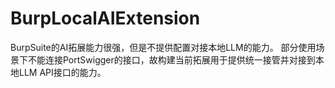 # BurpLocalAIExtension

BurpSuite的AI拓展能力很强，但是不提供配置对接本地LLM的能力。
部分使用场景下不能连接PortSwigger的接口，故构建当前拓展用于提供统一接管并对接到本地LLM API接口的能力。

